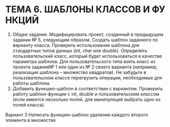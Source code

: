 # ТЕМА 6. ШАБЛОНЫ КЛАССОВ И ФУНКЦИЙ 

1) Общее задание. Модифицировать проект, созданный в предыдущем задании № 5, следующим образом. Создать шаблон заданного по варианту класса. Проверить использование шаблона для стандартных типов данных (int, char или double). Определить пользовательский класс, который будет использоваться в качестве параметра шаблона. Для пользовательского типа взять класс из проекта задания№ 1 или один из № 2 своего варианта (например, реализация шаблона – множество квадратов). Не забудьте в пользовательском классе перегрузить операции, необходимые для работы шаблона. 
2) Добавить функцию-шаблон в соответствии с вариантом. Проверить работу шаблон-функции с int, double и пользовательским классом (если имеется несколько полей, для манипуляций выбрать одно из полей класса).

Вариант  3 Написать функцию-шаблон удаления каждого второго элемента в множестве